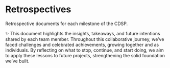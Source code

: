 # Retrospectives

Retrospective documents for each milestone of the CDSP.

✨ This document highlights the insights, takeaways, and future intentions shared
by each team member.
Throughout this collaborative journey, we’ve faced challenges and celebrated
achievements, growing together and as individuals. By reflecting on what to
stop, continue, and start doing, we aim to apply these lessons to future
projects, strengthening the solid foundation we’ve built.

